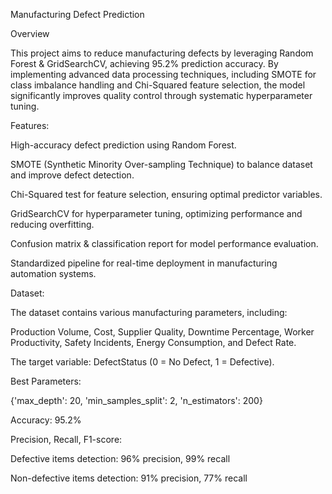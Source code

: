 Manufacturing Defect Prediction

Overview

This project aims to reduce manufacturing defects by leveraging Random Forest & GridSearchCV, achieving 95.2% prediction accuracy. By implementing advanced data processing techniques, including SMOTE for class imbalance handling and Chi-Squared feature selection, the model significantly improves quality control through systematic hyperparameter tuning.

Features:

High-accuracy defect prediction using Random Forest.

SMOTE (Synthetic Minority Over-sampling Technique) to balance dataset and improve defect detection.

Chi-Squared test for feature selection, ensuring optimal predictor variables.

GridSearchCV for hyperparameter tuning, optimizing performance and reducing overfitting.

Confusion matrix & classification report for model performance evaluation.

Standardized pipeline for real-time deployment in manufacturing automation systems.

Dataset: 

The dataset contains various manufacturing parameters, including:

Production Volume, Cost, Supplier Quality, Downtime Percentage, Worker Productivity, Safety Incidents, Energy Consumption, and Defect Rate.

The target variable: DefectStatus (0 = No Defect, 1 = Defective).


Best Parameters:

{'max_depth': 20, 'min_samples_split': 2, 'n_estimators': 200}

Accuracy: 95.2%

Precision, Recall, F1-score:

Defective items detection: 96% precision, 99% recall

Non-defective items detection: 91% precision, 77% recall
